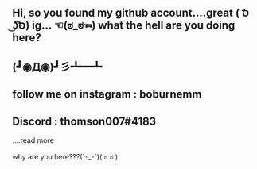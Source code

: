 ## Hi, so you found my github account....great ( ͝סּ ͜ʖ͡סּ) ig... ☜(ಠ_ಠ☜) what the hell are you doing here?

## (┛◉Д◉)┛彡┻━┻

## follow me on instagram : boburnemm
## Discord : thomson007#4183





....read more











why are you here???(´･_･`)( ಠ ಠ )


